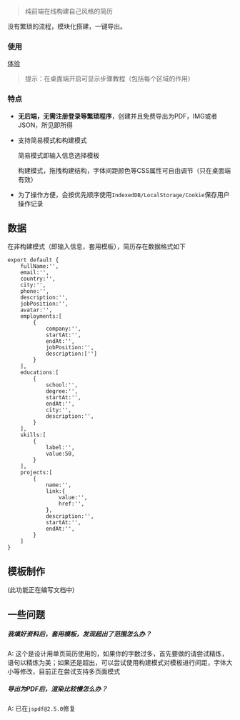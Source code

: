 > 纯前端在线构建自己风格的简历

没有繁琐的流程，模块化搭建，一键导出。


### 使用

[体验](http://sdffsajf.github.io/xxjianli/)

> 提示：在桌面端开启可显示步骤教程（包括每个区域的作用）

### 特点

* **无后端，无需注册登录等繁琐程序**，创建并且免费导出为PDF，IMG或者JSON，所见即所得

* 支持简易模式和构建模式

    简易模式即输入信息选择模板
    
    构建模式，拖拽构建结构，字体间距颜色等CSS属性可自由调节（只在桌面端有效）
    
* 为了操作方便，会按优先顺序使用`IndexedDB/LocalStorage/Cookie`保存用户操作记录 

## 数据

在非构建模式（即输入信息，套用模板），简历存在数据格式如下

```
export default {
    fullName:'',
    email:'',
    country:'',
    city:'',
    phone:'',
    description:'',
    jobPosition:'',
    avatar:'',
    employments:[
        {
            company:'',
            startAt:'',
            endAt:'',
            jobPosition:'',
            description:['']
        }
    ],
    educations:[
        {
            school:'',
            degree:'',
            startAt:'',
            endAt:'',
            city:'',
            description:'',
        }
    ],
    skills:[
        {
            label:'',
            value:50,
        }
    ],
    projects:[
        {
            name:'',
            link:{
                value:'',
                href:'',
            },
            description:'',
            startAt:'',
            endAt:'',
        }
    ]
}

```

## 模板制作

(此功能正在编写文档中)


## 一些问题

##### 我填好资料后，套用模板，发现超出了范围怎么办？

A: 这个是设计用单页简历使用的，如果你的字数过多，首先要做的请尝试精炼，语句以精炼为美；如果还是超出，可以尝试使用构建模式对模板进行间距，字体大小等修改，目前正在尝试支持多页面模式

##### 导出为PDF后，渲染比较慢怎么办？

A: 已在`jspdf@2.5.0`修复 

